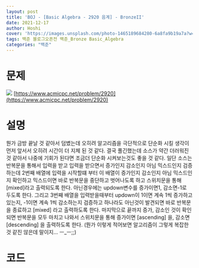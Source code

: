 ```yaml
---
layout: post
title: 'BOJ - [Basic Algebra - 2920 음계] - BronzeII'
date: 2021-12-17
author: Hoshi
cover: 'https://images.unsplash.com/photo-1465189684280-6a8fa9b19a7a?w=1600&q=900'
tags: 백준 블로그오픈전 백준_Bronze Basic_Algebra
categories: "백준"
---
```

# 문제
![]({{site.url}}/assets/img/posts_img/2920.png)
[https://www.acmicpc.net/problem/2920](https://www.acmicpc.net/problem/2920)

# 설명
뭔가 금방 끝날 것 같아서 덤볐는데 오히려 알고리즘을 극단적으로 단순화 시킬 생각이 먼저 앞서서 오히려 시간이 더 지체 된 것 같다. 결국 풀긴했는데 소스가 약간 더러워진 것 같아서 나중에 기회가 된다면 조금더 단순화 시켜보는것도 좋을 것 같다.
일단 소스는 반복문을 통해서 입력을 받고 입력을 받으면서 증가인지 감소인지 아님 믹스드인지 검증하는데 2번째 배열에 입력을 시작할떄 부터 이 배열이 증가인지 감소인지 아님 믹스드인지 확인하고 믹스드이면 바로 반복문을 중단하고 벗어나도록 하고 스위치문을 통해 [mixed]라고 출력되도록 한다. 아닌경우에는 updown변수를 증가이면1, 감소면-1로 두도록 한다. 그리고 3번째 배열을 입력받을때부터 updown이 1이면 계속 1씩 증가하고 있는지, -1이면 계속 1씩 감소하는지 검증하고 하나라도 아닌것이 발견되면 바로 반복문을 종료하고 [mixed] 라고 출력하도록 한다. 마지막으로 끝까지 증가, 감소인 것이 확인되면 반복문을 모두 마치고 나와서 스위치문을 통해 증가이면 [ascending] 을, 감소면 [descending] 을 출력하도록 한다. (뭔가 이렇게 적어보면 알고리즘이 그렇게 복잡한 것 같진 않은데 말이지... ㅡ_ㅡ;;)

# 코드

```c

```
